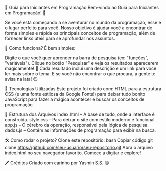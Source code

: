 🚀 Guia para Iniciantes em Programação
Bem-vindo ao Guia para Iniciantes em Programação! 🎉

Se você está começando a se aventurar no mundo da programação, esse é o lugar perfeito para você. Nosso objetivo é ajudar você a encontrar de forma simples e rápida os principais conceitos de programação, além de fornecer links úteis para se aprofundar nos assuntos.

🧐 Como funciona?
É bem simples:

Digite o que você quer aprender na barra de pesquisa (ex: "funções", "variáveis").
Clique no botão "Pesquisar" e veja os resultados aparecerem magicamente! 💫
Cada resultado inclui uma descrição e um link para você ler mais sobre o tema.
E se você não encontrar o que procura, a gente te avisa na lata! 😉

🔧 Tecnologias Utilizadas
Este projeto foi criado com:
HTML para a estrutura
CSS (e uma fonte estilosa da Google Fonts!) para deixar tudo bonito
JavaScript para fazer a mágica acontecer e buscar os conceitos de programação

📂 Estrutura dos Arquivos
index.html – A base de tudo, onde a interface é construída.
style.css – Para deixar o site com estilo moderno e funcional.
app.js – O cérebro da operação, responsável pela lógica de pesquisa.
dados.js – Contém as informações de programação para exibir na busca.

🛠️ Como rodar o projeto?
Clone este repositório:
bash
Copiar código
git clone https://github.com/seu-usuario/seu-repositorio.git
Abra o arquivo index.html no seu navegador favorito.
Comece a digitar e explore!

🖊️ Créditos
Criado com carinho por Yasmin S.S. 😊
